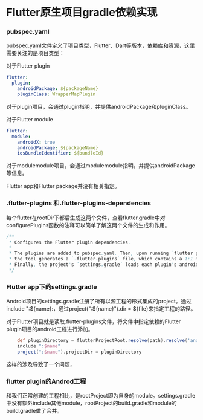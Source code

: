 Flutter原生项目gradle依赖实现
==========================

### pubspec.yaml

pubspec.yaml文件定义了项目类型，Flutter、Dart等版本，依赖库和资源，这里需要关注的是项目类型：

对于Flutter plugin
```yaml
flutter:
  plugin:
    androidPackage: ${packageName}
    pluginClass: WrapperMapPlugin
```
对于plugin项目，会通过plugin指明，并提供androidPackage和pluginClass。

对于Flutter module

```yaml
flutter:
  module:
    androidX: true
    androidPackage: ${packageName}
    iosBundleIdentifier: ${bundleId}
```
对于modulemodule项目，会通过modulemodule指明，并提供androidPackage等信息。

Flutter app和Flutter package并没有相关指定。

### .flutter-plugins 和.flutter-plugins-dependencies

每个flutter在rootDir下都后生成这两个文件，查看flutter.gradle中对configurePlugins函数的注释可以简单了解这两个文件的生成和作用。

```groovy
/**
 * Configures the Flutter plugin dependencies.
 *
 * The plugins are added to pubspec.yaml. Then, upon running `flutter pub get`,
 * the tool generates a `.flutter-plugins` file, which contains a 1:1 map to each plugin location.
 * Finally, the project's `settings.gradle` loads each plugin's android directory as a subproject.
 */
```

### Flutter app下的settings.gradle

Android项目的settings.gradle注册了所有以源工程的形式集成的project。通过include ":${name}:，通过project(":${name}").dir = ${file}来指定工程的路径。

对于Flutter项目就是读取.flutter-plugins文件，将文件中指定依赖的Flutter plugin项目的android工程进行添加。

```groovy
    def pluginDirectory = flutterProjectRoot.resolve(path).resolve('android').toFile()
    include ":$name"
    project(":$name").projectDir = pluginDirectory
```

这样的涉及导致了一个问题，

### flutter plugin的Androd工程

和我们正常创建的工程相比，是rootProject即为自身的module。settings.gradle中没有额外include其他module，rootProject的build.gradle和module的build.gradle做了合并。


